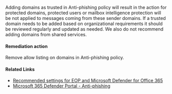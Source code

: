 Adding domains as trusted in Anti-phishing policy will result in the action for protected domains, protected users or mailbox intelligence protection will be not applied to messages coming from these sender domains. If a trusted domain needs to be added based on organizational requirements it should be reviewed regularly and updated as needed. We also do not recommend adding domains from shared services.

#### Remediation action
Remove allow listing on domains in Anti-phishing policy.

#### Related Links

* [Recommended settings for EOP and Microsoft Defender for Office 365](https://aka.ms/orca-atpp-docs-7) 
* [Microsoft 365 Defender Portal - Anti-phishing](https://security.microsoft.com/antiphishing)
